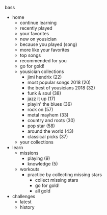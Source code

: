 bass

- home
  - continue learning
  - recently played
  - your favorites
  - new on yousician
  - because you played (song)
  - more like your favorites
  - top songs
  - recommended for you
  - go for gold!
  - yousician collections
    - jimi hendrix (22)
    - most popular songs 2018 (20)
    - the best of yousicians 2018 (32)
    - funk & soul (38)
    - jazz it up (17)
    - playin' the blues (36)
    - rock on (57)
    - metal mayhem (33)
    - country and roots (30)
    - pop star (58)
    - around the world (43)
    - classical picks (37)
  - your collections
- learn
  - missions
    - playing (9)
    - knowledge (5)
  - workouts
    - practice by collecting missing stars
      - collect missing stars
      - go for gold!
      - all gold
- challenges
  - latest
  - history
